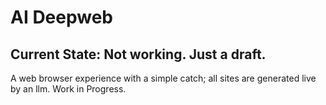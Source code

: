 # AI Deepweb
## Current State: Not working. Just a draft.
A web browser experience with a simple catch; all sites are generated live by an llm. Work in Progress.
